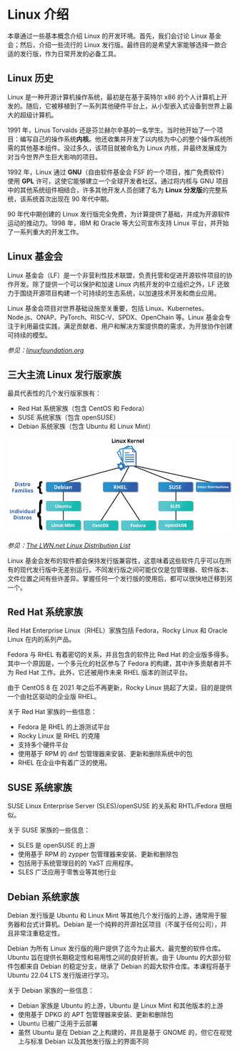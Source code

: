 # Linux 介绍

本章通过一些基本概念介绍 Linux 的开发环境。首先，我们会讨论 Linux 基金会；然后，介绍一些流行的 Linux 发行版。最终目的是希望大家能够选择一款合适的发行版，作为日常开发的必备工具。

## Linux 历史

Linux 是一种开源计算机操作系统，最初是在基于英特尔 x86 的个人计算机上开发的。随后，它被移植到了一系列其他硬件平台上，从小型嵌入式设备到世界上最大的超级计算机。

1991 年，Linus Torvalds 还是芬兰赫尔辛基的一名学生。当时他开始了一个项目：编写自己的操作系统**内核**。他还收集并开发了以内核为中心的整个操作系统所需的其他基本组件。没过多久，该项目就被命名为 Linux 内核，并最终发展成为对当今世界产生巨大影响的项目。

1992 年，Linux 通过 **GNU**（自由软件基金会 FSF 的一个项目，推广免费软件）使用 **GPL** 许可，这使它能够建立一个全球开发者社区。通过将内核与 GNU 项目中的其他系统组件相结合，许多其他开发人员创建了名为 **Linux 分发版**的完整系统，该系统首次出现在 90 年代中期。

90 年代中期创建的 Linux 发行版完全免费，为计算提供了基础，并成为开源软件运动的推动力。1998 年，IBM 和 Oracle 等大公司宣布支持 Linux 平台，并开始了一系列重大的开发工作。

## Linux 基金会

Linux 基金会（LF）是一个非营利性技术联盟，负责托管和促进开源软件项目的协作开发。除了提供一个可以保护和加速 Linux 内核开发的中立组织之外，LF 还致力于围绕开源项目构建一个可持续的生态系统，以加速技术开发和商业应用。

Linux 基金会项目对世界基础设施至关重要，包括 Linux、Kubernetes、Node.js、ONAP、PyTorch、RISC-V、SPDX、OpenChain 等。Linux 基金会专注于利用最佳实践，满足贡献者、用户和解决方案提供商的需求，为开放协作创建可持续的模型。

*参见：[linuxfoundation.org](https://www.linuxfoundation.org/)*

## 三大主流 Linux 发行版家族

最具代表性的几个发行版家族有：

- Red Hat 系统家族（包含 CentOS 和 Fedora）
- SUSE 系统家族（包含 openSUSE）
- Debian 系统家族（包含 Ubuntu 和 Linux Mint）

![linux distribution](linux-kernel-distribution-families.png)

*参见：[The LWN.net Linux Distribution List](https://lwn.net/Distributions/)*

Linux 基金会发布的软件都会保持发行版兼容性，这意味着这些软件几乎可以在所有的现代发行版中无差别运行。不同发行版之间可能仅仅是包管理器、软件版本、文件位置之间有些许差异。掌握任何一个发行版的使用后，都可以很快地迁移到另一个。

## Red Hat 系统家族

Red Hat Enterprise Linux（RHEL）家族包括 Fedora，Rocky Linux 和 Oracle Linux 在内的系列产品。

Fedora 与 RHEL 有着密切的关系，并且包含的软件比 Red Hat 的企业版多得多。其中一个原因是，一个多元化的社区参与了 Fedora 的构建，其中许多贡献者并不为 Red Hat 工作。此外，它还被用作未来 RHEL 版本的测试平台。

由于 CentOS 8 在 2021 年之后不再更新，Rocky Linux 挑起了大梁，目的是提供一个由社区驱动的企业版 RHEL。

关于 Red Hat 家族的一些信息：

- Fedora 是 RHEL 的上游测试平台
- Rocky Linux 是 RHEL 的克隆
- 支持多个硬件平台
- 使用基于 RPM 的 dnf 包管理器来安装、更新和删除系统中的包
- RHEL 在企业中有着广泛的使用。

## SUSE 系统家族

SUSE Linux Enterprise Server (SLES)/openSUSE 的关系和 RHTL/Fedora 很相似。

关于 SUSE 家族的一些信息：

- SLES 是 openSUSE 的上游
- 使用基于 RPM 的 zypper 包管理器来安装、更新和删除包
- 包括用于系统管理目的的 YaST 应用程序。
- SLES 广泛应用于零售业等其他行业

## Debian 系统家族

Debian 发行版是 Ubuntu 和 Linux Mint 等其他几个发行版的上游，通常用于服务器和台式计算机。Debian 是一个纯粹的开源社区项目（不属于任何公司），并且非常注重稳定性。

Debian 为所有 Linux 发行版的用户提供了迄今为止最大、最完整的软件仓库。Ubuntu 旨在提供长期稳定性和易用性之间的良好折衷。由于 Ubuntu 的大部分软件包都来自 Debian 的稳定分支，继承了 Debian 的超大软件仓库。本课程将基于 Ubuntu 22.04 LTS 发行版进行学习。

关于 Debian 家族的一些信息：

- Debian 家族是 Ubuntu 的上游，Ubuntu 是 Linux Mint 和其他版本的上游
- 使用基于 DPKG 的 APT 包管理器来安装、更新和删除包
- Ubuntu 已被广泛用于云部署
- 虽然 Ubuntu 是在 Debian 之上构建的，并且是基于 GNOME 的，但它在视觉上与标准 Debian 以及其他发行版上的界面不同

